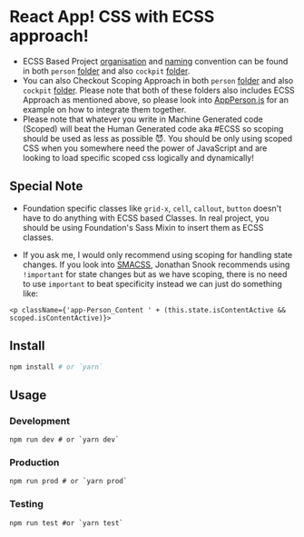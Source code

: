 # React App! CSS with ECSS approach!

- ECSS Based Project [organisation](http://ecss.io/chapter5.html#h-H2_0) and [naming](http://ecss.io/slides2/#/19) convention can be found in both `person` [folder](https://github.com/IamManchanda/react-app/tree/master/src/components/person) and also `cockpit` [folder](https://github.com/IamManchanda/react-app/tree/master/src/components/cockpit).
- You can also Checkout Scoping Approach in both `person` [folder](https://github.com/IamManchanda/react-app/tree/master/src/components/person) and also `cockpit` [folder](https://github.com/IamManchanda/react-app/tree/master/src/components/cockpit). Please note that both of these folders also includes ECSS Approach as mentioned above, so please look into [AppPerson.js](https://github.com/IamManchanda/react-app/blob/master/src/components/person/AppPerson.js#L6-L17) for an example on how to integrate them together.
- Please note that whatever you write in Machine Generated code (Scoped) will beat the Human Generated code aka #ECSS so scoping should be used as less as possible 😈. You should be only using scoped CSS when you somewhere need the power of JavaScript and are looking to load specific scoped css logically and dynamically!

## Special Note

- Foundation specific classes like `grid-x`, `cell`, `callout`, `button` doesn't have to do anything with ECSS based Classes. In real project, you should be using Foundation's Sass Mixin to insert them as ECSS classes.

- If you ask me, I would only recommend using scoping for handling state changes. If you look into [SMACSS](https://smacss.com/book/type-state), Jonathan Snook recommends using `!important` for state changes but as we have scoping, there is no need to use `important` to beat specificity instead we can just do something like:

```
<p className={'app-Person_Content ' + (this.state.isContentActive && scoped.isContentActive)}>
```

## Install

```bash
npm install # or `yarn`
```

## Usage

### Development

```
npm run dev # or `yarn dev`
```

### Production

```
npm run prod # or `yarn prod`
```

### Testing 

```
npm run test #or `yarn test`
```